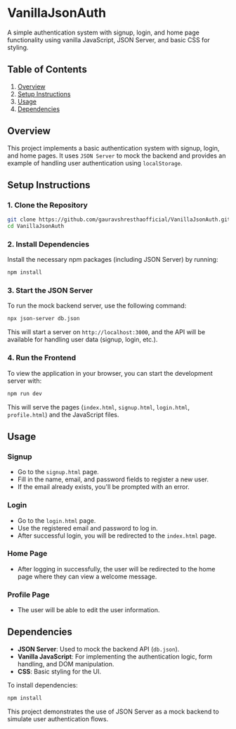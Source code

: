 # VanillaJsonAuth

A simple authentication system with signup, login, and home page functionality using vanilla JavaScript, JSON Server, and basic CSS for styling.

## Table of Contents

1. [Overview](#overview)
2. [Setup Instructions](#setup-instructions)
3. [Usage](#usage)
4. [Dependencies](#dependencies)

## Overview

This project implements a basic authentication system with signup, login, and home pages. It uses `JSON Server` to mock the backend and provides an example of handling user authentication using `localStorage`.

## Setup Instructions

### 1. Clone the Repository

```bash
git clone https://github.com/gauravshresthaofficial/VanillaJsonAuth.git
cd VanillaJsonAuth
```

### 2. Install Dependencies

Install the necessary npm packages (including JSON Server) by running:

```bash
npm install
```

### 3. Start the JSON Server

To run the mock backend server, use the following command:

```bash
npx json-server db.json
```

This will start a server on `http://localhost:3000`, and the API will be available for handling user data (signup, login, etc.).

### 4. Run the Frontend

To view the application in your browser, you can start the development server with:

```bash
npm run dev
```

This will serve the pages (`index.html`, `signup.html`, `login.html`, `profile.html`) and the JavaScript files.

## Usage

### Signup

- Go to the `signup.html` page.
- Fill in the name, email, and password fields to register a new user.
- If the email already exists, you'll be prompted with an error.

### Login

- Go to the `login.html` page.
- Use the registered email and password to log in.
- After successful login, you will be redirected to the `index.html` page.

### Home Page

- After logging in successfully, the user will be redirected to the home page where they can view a welcome message.

### Profile Page

- The user will be able to edit the user information.

## Dependencies

- **JSON Server**: Used to mock the backend API (`db.json`).
- **Vanilla JavaScript**: For implementing the authentication logic, form handling, and DOM manipulation.
- **CSS**: Basic styling for the UI.

To install dependencies:

```bash
npm install
```

This project demonstrates the use of JSON Server as a mock backend to simulate user authentication flows.
